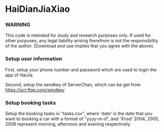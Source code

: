 # HaiDianJiaXiao

### WARNING

This code is intended for study and research purposes only. If used for other purposes, any legal liability arising therefrom is not the responsibility of the author. (Download and use implies that you agree with the above).

### Setup user information

First, setup your phone number and password which are used to login the app of HaiJia.

Second, setup the sendkey of ServerChan, which can be get from https://sct.ftqq.com/sendkey

### Setup booking tasks

Setup the booking tasks in "tasks.csv", where 'date' is the date that you want to booking a car with a format of "yyyy-m-d", and 'Xnsd' 2004, 2005, 2006 represent morning, afternoon and evening respectively.

